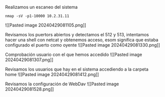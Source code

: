 Realizamos un escaneo del sistema
```
nmap -sV -p1-10000 10.2.31.11
```
![[Pasted image 20240429081105.png]]

Revisamos los puertors abiertos y detectamos el 512 y 513, intentamos hacer una shell con netcat y obtenemos acceso, esom significa que estaba configurado el puerto como oyente
![[Pasted image 20240429081330.png]]

Comprobación usuario con el que hemos accedido
![[Pasted image 20240429081307.png]]

Revisamos los usuarios que hay en el sistema accediendo a la carpeta home
![[Pasted image 20240429081412.png]]


Revisamos la configuración de WebDav
![[Pasted image 20240429081528.png]]

